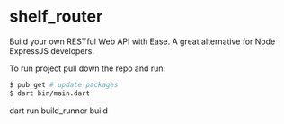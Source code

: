 # shelf_router

Build your own RESTful Web API with Ease. A great alternative for Node ExpressJS developers.

To run project pull down the repo and run:

```bash
$ pub get # update packages
$ dart bin/main.dart
```


dart run build_runner build

